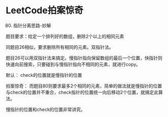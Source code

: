 # LeetCode拍案惊奇

80. 指针分离思路-妙解
    
 题目要求：给定一个排列好的数组，删除2个以上的相同元素

同题目26相似，要求删除所有相同的元素。双指针法。

题目26可以用双指针法来搞定。慢指针指向保留数组的最后一个位置，快指针则快速向前搜索，只要碰到与慢指针指向不相同的元素，就进行copy。

默认： check的位置就是慢指针的位置

拍案惊奇： 而题目80则要求最多2个相同的元素，简单的做法就是慢指针的位置与check的位置并不重合，check指针的位置统一向后移动2个位置，就搞定此算法。

慢指针的位置和check的位置非常讲究。
